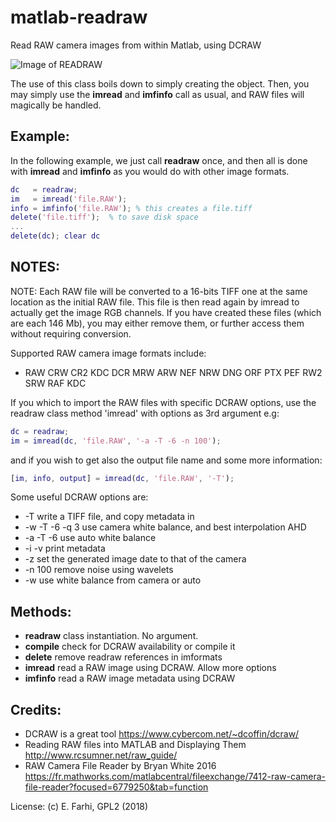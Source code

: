 # matlab-readraw
Read RAW camera images from within Matlab, using DCRAW

![Image of READRAW](https://github.com/farhi/matlab-readraw/blob/master/readraw.jpg)

The use of this class boils down to simply creating the object. Then, you
may simply use the **imread** and **imfinfo** call as usual, and RAW files
will magically be handled.

Example:
--------

In the following example, we just call **readraw** once, and then all is done 
with **imread** and **imfinfo** as you would do with other image formats.

  ```matlab
  dc   = readraw;
  im   = imread('file.RAW');
  info = imfinfo('file.RAW'); % this creates a file.tiff
  delete('file.tiff');  % to save disk space
  ...
  delete(dc); clear dc
  ```
  
NOTES:
------

NOTE: Each RAW file will be converted to a 16-bits TIFF one at the same
location as the initial RAW file. This file is then read again by imread
to actually get the image RGB channels. If you have created these files
(which are each 146 Mb), you may either remove them, or further access
them without requiring conversion.

Supported RAW camera image formats include:

- RAW CRW CR2 KDC DCR MRW ARW NEF NRW DNG ORF PTX PEF RW2 SRW RAF KDC

If you which to import the RAW files with specific DCRAW options, use the
readraw class method 'imread' with options as 3rd argument e.g:

  ```matlab
  dc = readraw;
  im = imread(dc, 'file.RAW', '-a -T -6 -n 100');
  ```
  
and if you wish to get also the output file name and some more information:

  ```matlab
  [im, info, output] = imread(dc, 'file.RAW', '-T');
  ```
  
Some useful DCRAW options are:

- -T              write a TIFF file, and copy metadata in
- -w -T -6 -q 3   use camera white balance, and best interpolation AHD
- -a -T -6        use auto white balance
- -i -v           print metadata
- -z              set the generated image date to that of the camera
- -n 100          remove noise using wavelets
- -w              use white balance from camera or auto

Methods:
--------

- **readraw**     class instantiation. No argument.
- **compile**     check for DCRAW availability or compile it
- **delete**      remove readraw references in imformats
- **imread**      read a RAW image using DCRAW. Allow more options
- **imfinfo**     read a RAW image metadata using DCRAW

Credits: 
--------

- DCRAW is a great tool <https://www.cybercom.net/~dcoffin/dcraw/>
- Reading RAW files into MATLAB and Displaying Them <http://www.rcsumner.net/raw_guide/>
- RAW Camera File Reader by Bryan White 2016 <https://fr.mathworks.com/matlabcentral/fileexchange/7412-raw-camera-file-reader?focused=6779250&tab=function>

License: (c) E. Farhi, GPL2 (2018)
